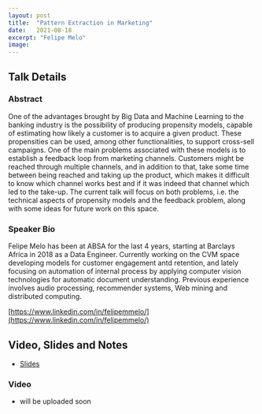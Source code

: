 ```yaml
---
layout: post
title:  "Pattern Extraction in Marketing"
date:   2021-08-18
excerpt: "Felipe Melo"
image: 
---
```


## Talk Details
### Abstract
One of the advantages brought by Big Data and Machine Learning to the banking industry is the possibility of producing propensity models, capable of estimating how likely a customer is to acquire a given product. These propensities can be used, among other functionalities, to support cross-sell campaigns. One of the main problems associated with these models is to establish a feedback loop from marketing channels. Customers might be reached through multiple channels, and in addition to that, take some time between being reached and taking up the product, which makes it difficult to know which channel works best and if it was indeed that channel which led to the take-up. The current talk will focus on both problems, i.e. the technical aspects of propensity models and the feedback problem, along with some ideas for future work on this space.

### Speaker Bio
Felipe Melo has been at ABSA for the last 4 years, starting at Barclays Africa in 2018 as a Data Engineer. Currently working on the CVM space developing models for customer engagement antd retention, and lately focusing on automation of internal process by applying computer vision technologies for automatic document understanding. Previous experience involves audio processing, recommender systems, Web mining and distributed computing. 


[https://www.linkedin.com/in/felipemmelo/](https://www.linkedin.com/in/felipemmelo/)

## Video, Slides and Notes

* [Slides](https://docs.google.com/presentation/d/13RkhFbwL1EK1-sAjZRaK33OmFnzOrNx2/edit?usp=sharing&ouid=115897940088359592585&rtpof=true&sd=true)


### Video

* will be uploaded soon



